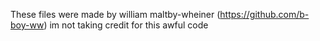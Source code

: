 These files were made by william maltby-wheiner (https://github.com/b-boy-ww) im not taking credit for this awful code
